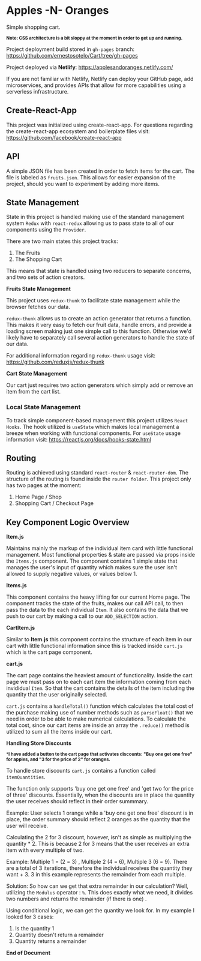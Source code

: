 # Apples -N- Oranges
Simple shopping cart. 

<small> **Note: CSS architecture is a bit sloppy at the moment in order to get up and running.**</small>

Project deployment build stored in `gh-pages` branch: <https://github.com/ernestosotelo/Cart/tree/gh-pages>

Project deployed via **Netlify**: <https://applesandoranges.netlify.com/>

If you are not familiar with Netlify, Netlify can deploy your GitHub page, add microservices, and provides APIs that allow for more capabilities using a serverless infrastructure. 

## Create-React-App
This project was initialized using create-react-app. For questions regarding the create-react-app ecosystem and boilerplate files visit: <https://github.com/facebook/create-react-app>

## API

A simple JSON file has been created in order to fetch items for the cart. The file is labeled as `fruits.json`. This allows for easier expansion of the project, should you want to experiment by adding more items.

## State Management
State in this project is handled making use of the standard management system `Redux` with `react-redux` allowing us to pass state to all of our components using the `Provider`. 

There are two main states this project tracks:

1. The Fruits
2. The Shopping Cart

This means that state is handled using two reducers to separate concerns, and two sets of action creators.

**Fruits State Management**

This project uses `redux-thunk` to facilitate state management while the browser fetches our data.

`redux-thunk` allows us to create an action generator that returns a function. This makes it very easy to fetch our fruit data, handle errors, and provide a loading screen making just one simple call to this function. Otherwise we'd likely have to separately call several action generators to handle the state of our data. 

For additional information regarding `redux-thunk` usage visit: <https://github.com/reduxjs/redux-thunk>


**Cart State Management**

Our cart just requires two action generators which simply add or remove an item from the cart list.

### Local State Management
To track simple component-based management this project utilizes `React Hooks`. The hook utilized is `useState` which makes local management a breeze when working with functional components. For `useState` usage information visit: <https://reactjs.org/docs/hooks-state.html>

## Routing
Routing is achieved using standard `react-router` & `react-router-dom`. The structure of the routing is found inside the `router folder`. This project only has two pages at the moment:

1. Home Page / Shop
2. Shopping Cart / Checkout Page

## Key Component Logic  Overview
**Item.js**

Maintains mainly the markup of the individual item card with little functional management. Most functional properties & state are passed via props inside the `Items.js` component. The component contains 1 simple state that manages the user's input of quantity which makes sure the user isn't allowed to supply negative values, or values below 1. 

**Items.js**

This component contains the heavy lifting for our current Home page. The component tracks the state of the fruits, makes our call API call, to then pass the data to the each individual `Item`. It also contains the data that we push to our cart by making a call to our `ADD_SELECTION` action.

**CartItem.js**

Similar to **Item.js** this component contains the structure of each item in our cart with little functional information since this is tracked inside `cart.js` which is the cart page component. 

**cart.js**

The cart page contains the heaviest amount of functionality. Inside the cart page we must pass on to each cart item the information coming from each invididual `Item`. So that the cart contains the details of the item including the quantity that the user originally selected.

`cart.js` contains a `handleTotal()` function which calculates the total cost of the purchase making use of number methods such as `parseFloat()` that we need in order to be able to make numerical calculations. To calculate the total cost, since our cart items are inside an array the `.reduce()` method is utilized to sum all the items inside our cart.

**Handling Store Discounts**

<small>***I have added a button to the cart page that activates discounts: "Buy one get one free" for apples, and "3 for the price of 2" for oranges.** </small>

To handle store discounts `cart.js` contains a function called `itemQuantities`.

The function only supports 'buy one get one free' and 'get two for the price of three' discounts. Essentially, when the discounts are in place the quantity the user receives should reflect in their order summmary. 

Example: User selects 1 orange while a 'buy one get one free' discount is in place, the order summary should reflect 2 oranges as the quantity that the user will receive.

Calculating the 2 for 3 discount, however, isn't as simple as multiplying the quantity * 2. This is because 2 for 3 means that the user receives an extra item with every multiple of two.

Example: Multiple 1 = (2 = 3) , Multiple 2 (4 = 6), Multiple 3 (6 = 9). There are a total of 3 iterations, therefore the individual receives the quantity they want + 3. 3 in this example represents the remainder from each multiple.

Solution: So how can we get that extra remainder in our calculation? Well, utilizing the `Modulus` operator : `%`. This does exactly what we need, it divides two numbers and returns  the remainder (if there is one)
. 

Using conditional logic, we can get the quantity we look for. In my example I looked for 3 cases:

  1. Is the quantity 1
  2. Quantity doesn't return a remainder
  3. Quantity returns a remainder



**End of Document**